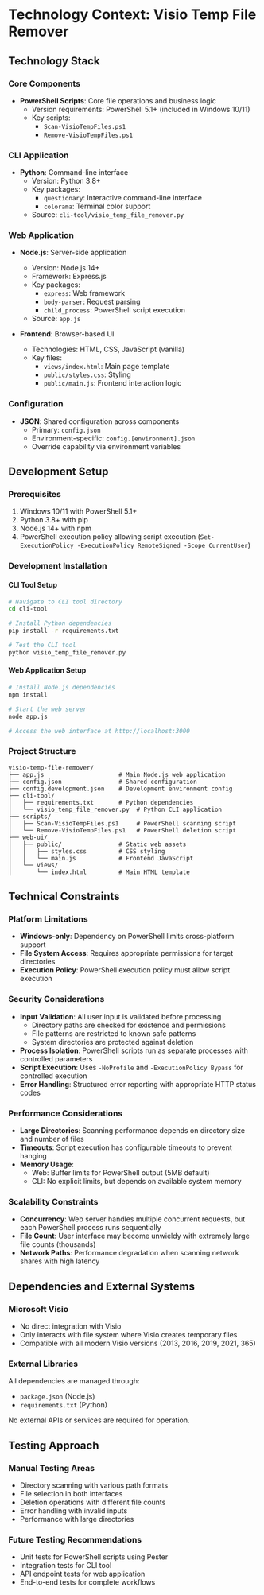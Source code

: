 # Technology Context: Visio Temp File Remover

## Technology Stack

### Core Components
- **PowerShell Scripts**: Core file operations and business logic
  - Version requirements: PowerShell 5.1+ (included in Windows 10/11)
  - Key scripts:
    - `Scan-VisioTempFiles.ps1`
    - `Remove-VisioTempFiles.ps1`

### CLI Application
- **Python**: Command-line interface
  - Version: Python 3.8+
  - Key packages:
    - `questionary`: Interactive command-line interface
    - `colorama`: Terminal color support
  - Source: `cli-tool/visio_temp_file_remover.py`

### Web Application
- **Node.js**: Server-side application
  - Version: Node.js 14+
  - Framework: Express.js
  - Key packages:
    - `express`: Web framework
    - `body-parser`: Request parsing
    - `child_process`: PowerShell script execution
  - Source: `app.js`

- **Frontend**: Browser-based UI
  - Technologies: HTML, CSS, JavaScript (vanilla)
  - Key files:
    - `views/index.html`: Main page template
    - `public/styles.css`: Styling
    - `public/main.js`: Frontend interaction logic

### Configuration
- **JSON**: Shared configuration across components
  - Primary: `config.json`
  - Environment-specific: `config.[environment].json`
  - Override capability via environment variables

## Development Setup

### Prerequisites
1. Windows 10/11 with PowerShell 5.1+
2. Python 3.8+ with pip
3. Node.js 14+ with npm
4. PowerShell execution policy allowing script execution (`Set-ExecutionPolicy -ExecutionPolicy RemoteSigned -Scope CurrentUser`)

### Development Installation

#### CLI Tool Setup
```bash
# Navigate to CLI tool directory
cd cli-tool

# Install Python dependencies
pip install -r requirements.txt

# Test the CLI tool
python visio_temp_file_remover.py
```

#### Web Application Setup
```bash
# Install Node.js dependencies
npm install

# Start the web server
node app.js

# Access the web interface at http://localhost:3000
```

### Project Structure
```
visio-temp-file-remover/
├── app.js                     # Main Node.js web application
├── config.json                # Shared configuration
├── config.development.json    # Development environment config
├── cli-tool/
│   ├── requirements.txt       # Python dependencies
│   └── visio_temp_file_remover.py  # Python CLI application
├── scripts/
│   ├── Scan-VisioTempFiles.ps1     # PowerShell scanning script
│   └── Remove-VisioTempFiles.ps1   # PowerShell deletion script
├── web-ui/
│   ├── public/                # Static web assets
│   │   ├── styles.css         # CSS styling
│   │   └── main.js            # Frontend JavaScript
│   └── views/
│       └── index.html         # Main HTML template
```

## Technical Constraints

### Platform Limitations
- **Windows-only**: Dependency on PowerShell limits cross-platform support
- **File System Access**: Requires appropriate permissions for target directories
- **Execution Policy**: PowerShell execution policy must allow script execution

### Security Considerations
- **Input Validation**: All user input is validated before processing
  - Directory paths are checked for existence and permissions
  - File patterns are restricted to known safe patterns
  - System directories are protected against deletion
- **Process Isolation**: PowerShell scripts run as separate processes with controlled parameters
- **Script Execution**: Uses `-NoProfile` and `-ExecutionPolicy Bypass` for controlled execution
- **Error Handling**: Structured error reporting with appropriate HTTP status codes

### Performance Considerations
- **Large Directories**: Scanning performance depends on directory size and number of files
- **Timeouts**: Script execution has configurable timeouts to prevent hanging
- **Memory Usage**: 
  - Web: Buffer limits for PowerShell output (5MB default)
  - CLI: No explicit limits, but depends on available system memory

### Scalability Constraints
- **Concurrency**: Web server handles multiple concurrent requests, but each PowerShell process runs sequentially
- **File Count**: User interface may become unwieldy with extremely large file counts (thousands)
- **Network Paths**: Performance degradation when scanning network shares with high latency

## Dependencies and External Systems

### Microsoft Visio
- No direct integration with Visio
- Only interacts with file system where Visio creates temporary files
- Compatible with all modern Visio versions (2013, 2016, 2019, 2021, 365)

### External Libraries
All dependencies are managed through:
- `package.json` (Node.js)
- `requirements.txt` (Python)

No external APIs or services are required for operation.

## Testing Approach

### Manual Testing Areas
- Directory scanning with various path formats
- File selection in both interfaces
- Deletion operations with different file counts
- Error handling with invalid inputs
- Performance with large directories

### Future Testing Recommendations
- Unit tests for PowerShell scripts using Pester
- Integration tests for CLI tool
- API endpoint tests for web application
- End-to-end tests for complete workflows 